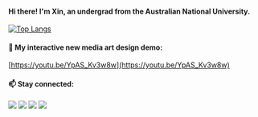 #### Hi there! I'm Xin, an undergrad from the Australian National University.

<!--
[![Zlisch's GitHub stats](https://github-readme-stats.vercel.app/api?username=Zlisch&theme=gotham&hide_border=true)](https://github.com/Zlisch/github-readme-stats)
-->

[![Top Langs](https://github-readme-stats.vercel.app/api/top-langs/?username=Zlisch&layout=compact&theme=gotham&hide_border=true&langs_count=10)](https://github.com/Zlisch/github-readme-stats)

<!--
📊 &nbsp;**This week I spent my time on**

![Wwakatime stats](https://github-readme-stats-taupe-two.vercel.app/api/wakatime?username=xinlu&hide_title=true&hide_border=true&langs_count=5&bg_color=00000000&text_color=777)
-->

#### :art: My interactive new media art design demo:

[https://youtu.be/YpAS_Kv3w8w](https://youtu.be/YpAS_Kv3w8w)

#### 📫 Stay connected:

<a href="https://www.linkedin.com/in/xin-lu-a8180a180/" target="_blank"><img src="https://img.shields.io/badge/Xin_Lu-Lu?logo=LinkedIn&logoColor=white&label=LinkedIn&labelColor=%230072b1&color=grey"></a>
<a href="https://www.threads.net/@zzinaaaaaaa" target="_blank"><img src="https://img.shields.io/badge/%40zzinaaaaaaa-white?logo=Threads&logoColor=black&label=Threads&labelColor=white&color=grey"></a>
<a href="mailto:xin@xinloi.fun"><img src="https://img.shields.io/badge/xin%40xinloi.fun-white?label=%F0%9F%93%A7%20Email&labelColor=f65314&color=grey"></a>
<a href="https://xinloi.fun/"><img src="https://img.shields.io/badge/xinloi.fun-white?label=%F0%9F%8C%90%20Web&labelColor=7cbb00&color=grey"></a>

<!--
**Zlisch/Zlisch** is a ✨ _special_ ✨ repository because its `README.md` (this file) appears on your GitHub profile.

Here are some ideas to get you started:

- 🔭 I’m currently working on ...
- 🌱 I’m currently learning ...
- 👯 I’m looking to collaborate on ...
- 🤔 I’m looking for help with ...
- 💬 Ask me about ...
- 📫 How to reach me: ...
- 😄 Pronouns: ...
- ⚡ Fun fact: ...
-->

